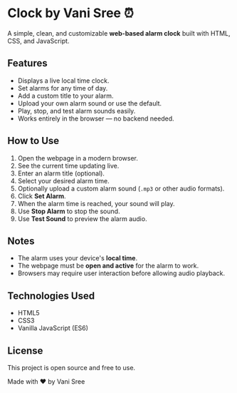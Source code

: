# Clock by Vani Sree ⏰

A simple, clean, and customizable **web-based alarm clock** built with HTML, CSS, and JavaScript.

## Features

- Displays a live local time clock.
- Set alarms for any time of day.
- Add a custom title to your alarm.
- Upload your own alarm sound or use the default.
- Play, stop, and test alarm sounds easily.
- Works entirely in the browser — no backend needed.

## How to Use

1. Open the webpage in a modern browser.
2. See the current time updating live.
3. Enter an alarm title (optional).
4. Select your desired alarm time.
5. Optionally upload a custom alarm sound (`.mp3` or other audio formats).
6. Click **Set Alarm**.
7. When the alarm time is reached, your sound will play.
8. Use **Stop Alarm** to stop the sound.
9. Use **Test Sound** to preview the alarm audio.

## Notes

- The alarm uses your device's **local time**.
- The webpage must be **open and active** for the alarm to work.
- Browsers may require user interaction before allowing audio playback.

## Technologies Used

- HTML5
- CSS3
- Vanilla JavaScript (ES6)

## License

This project is open source and free to use.



Made with ❤️ by Vani Sree
